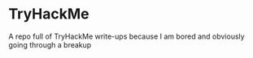 # TryHackMe
A repo full of TryHackMe write-ups because I am bored and obviously going through a breakup
